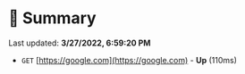 # 📖 Summary
Last updated: **3/27/2022, 6:59:20 PM**

- `GET` [https://google.com](https://google.com) - **Up** (110ms)
